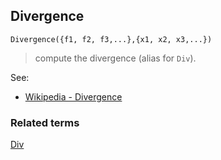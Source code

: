 ## Divergence

```
Divergence({f1, f2, f3,...},{x1, x2, x3,...})
```

> compute the divergence (alias for `Div`).

See:  
* [Wikipedia - Divergence](http://en.wikipedia.org/wiki/Divergence)
 
### Related terms
[Div](Div.md)
 
  
